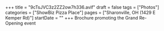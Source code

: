 +++
title = "9cTsJVC3z2ZZ2ow7h336.avif"
draft = false
tags = ["Photos"]
categories = ["ShowBiz Pizza Place"]
pages = ["Sharonville, OH (1429 E Kemper Rd)"]
startDate = ""
+++
Brochure promoting the Grand Re-Opening event 
